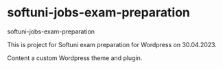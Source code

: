 # softuni-jobs-exam-preparation
softuni-jobs-exam-preparation

This is project for Softuni exam preparation for Wordpress on 30.04.2023.

Content a custom Wordpress theme and plugin.